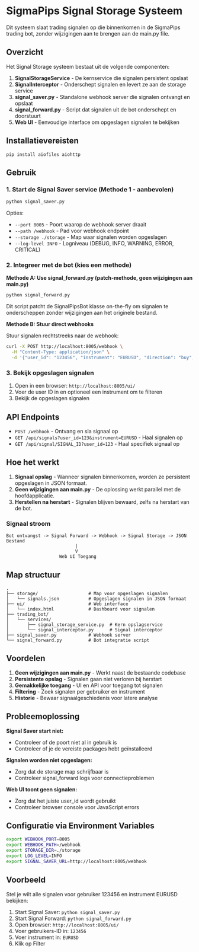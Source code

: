 # SigmaPips Signal Storage Systeem

Dit systeem slaat trading signalen op die binnenkomen in de SigmaPips trading bot, zonder wijzigingen aan te brengen aan de main.py file.

## Overzicht

Het Signal Storage systeem bestaat uit de volgende componenten:

1. **SignalStorageService** - De kernservice die signalen persistent opslaat
2. **SignalInterceptor** - Onderschept signalen en levert ze aan de storage service
3. **signal_saver.py** - Standalone webhook server die signalen ontvangt en opslaat
4. **signal_forward.py** - Script dat signalen uit de bot onderschept en doorstuurt
5. **Web UI** - Eenvoudige interface om opgeslagen signalen te bekijken

## Installatievereisten

```
pip install aiofiles aiohttp
```

## Gebruik

### 1. Start de Signal Saver service (Methode 1 - aanbevolen)

```bash
python signal_saver.py
```

Opties:
- `--port 8005` - Poort waarop de webhook server draait
- `--path /webhook` - Pad voor webhook endpoint
- `--storage ./storage` - Map waar signalen worden opgeslagen
- `--log-level INFO` - Logniveau (DEBUG, INFO, WARNING, ERROR, CRITICAL)

### 2. Integreer met de bot (kies een methode)

**Methode A: Use signal_forward.py (patch-methode, geen wijzigingen aan main.py)**

```bash
python signal_forward.py
```

Dit script patcht de SignalPipsBot klasse on-the-fly om signalen te onderscheppen zonder wijzigingen aan het originele bestand.

**Methode B: Stuur direct webhooks**

Stuur signalen rechtstreeks naar de webhook:

```bash
curl -X POST http://localhost:8005/webhook \
  -H "Content-Type: application/json" \
  -d '{"user_id": "123456", "instrument": "EURUSD", "direction": "buy", "price": "1.2345", "timeframe": "1h"}'
```

### 3. Bekijk opgeslagen signalen

1. Open in een browser: `http://localhost:8005/ui/`
2. Voer de user ID in en optioneel een instrument om te filteren
3. Bekijk de opgeslagen signalen

## API Endpoints

- `POST /webhook` - Ontvang en sla signaal op
- `GET /api/signals?user_id=123&instrument=EURUSD` - Haal signalen op
- `GET /api/signal/SIGNAL_ID?user_id=123` - Haal specifiek signaal op

## Hoe het werkt

1. **Signaal opslag** - Wanneer signalen binnenkomen, worden ze persistent opgeslagen in JSON formaat.
2. **Geen wijzigingen aan main.py** - De oplossing werkt parallel met de hoofdapplicatie.
3. **Herstellen na herstart** - Signalen blijven bewaard, zelfs na herstart van de bot.

### Signaal stroom

```
Bot ontvangst -> Signal Forward -> Webhook -> Signal Storage -> JSON Bestand
                          |
                          V
                    Web UI Toegang
```

## Map structuur

```
.
├── storage/                   # Map voor opgeslagen signalen
│   └── signals.json           # Opgeslagen signalen in JSON formaat
├── ui/                        # Web interface
│   └── index.html             # Dashboard voor signalen
├── trading_bot/               
│   └── services/              
│       ├── signal_storage_service.py  # Kern opslagservice
│       └── signal_interceptor.py      # Signal interceptor 
├── signal_saver.py            # Webhook server
└── signal_forward.py          # Bot integratie script
```

## Voordelen

1. **Geen wijzigingen aan main.py** - Werkt naast de bestaande codebase
2. **Persistente opslag** - Signalen gaan niet verloren bij herstart
3. **Gemakkelijke toegang** - UI en API voor toegang tot signalen
4. **Filtering** - Zoek signalen per gebruiker en instrument
5. **Historie** - Bewaar signaalgeschiedenis voor latere analyse

## Probleemoplossing

**Signal Saver start niet:**
- Controleer of de poort niet al in gebruik is
- Controleer of je de vereiste packages hebt geïnstalleerd

**Signalen worden niet opgeslagen:**
- Zorg dat de storage map schrijfbaar is
- Controleer signal_forward logs voor connectieproblemen

**Web UI toont geen signalen:**
- Zorg dat het juiste user_id wordt gebruikt
- Controleer browser console voor JavaScript errors

## Configuratie via Environment Variables

```bash
export WEBHOOK_PORT=8005
export WEBHOOK_PATH=/webhook
export STORAGE_DIR=./storage
export LOG_LEVEL=INFO
export SIGNAL_SAVER_URL=http://localhost:8005/webhook
```

## Voorbeeld

Stel je wilt alle signalen voor gebruiker 123456 en instrument EURUSD bekijken:

1. Start Signal Saver: `python signal_saver.py`
2. Start Signal Forward: `python signal_forward.py` 
3. Open browser: `http://localhost:8005/ui/`
4. Voer gebruikers-ID in: `123456`
5. Voer instrument in: `EURUSD`
6. Klik op Filter 